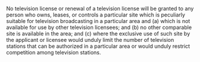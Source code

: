 No television license or renewal of a television license will be granted to any person who owns, leases, or controls a particular site which is peculiarly suitable for television broadcasting in a particular area and (a) which is not available for use by other television licensees; and (b) no other comparable site is available in the area; and (c) where the exclusive use of such site by the applicant or licensee would unduly limit the number of television stations that can be authorized in a particular area or would unduly restrict competition among television stations.

